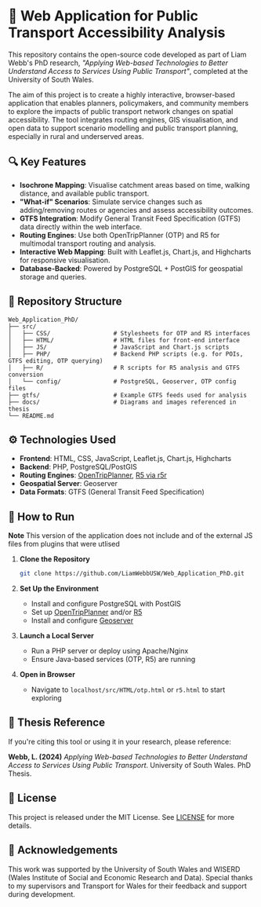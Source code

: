 
# 🚌 Web Application for Public Transport Accessibility Analysis

This repository contains the open-source code developed as part of Liam Webb's PhD research, *"Applying Web-based Technologies to Better Understand Access to Services Using Public Transport"*, completed at the University of South Wales.

The aim of this project is to create a highly interactive, browser-based application that enables planners, policymakers, and community members to explore the impacts of public transport network changes on spatial accessibility. The tool integrates routing engines, GIS visualisation, and open data to support scenario modelling and public transport planning, especially in rural and underserved areas.

## 🔍 Key Features

- **Isochrone Mapping**: Visualise catchment areas based on time, walking distance, and available public transport.
- **"What-if" Scenarios**: Simulate service changes such as adding/removing routes or agencies and assess accessibility outcomes.
- **GTFS Integration**: Modify General Transit Feed Specification (GTFS) data directly within the web interface.
- **Routing Engines**: Use both OpenTripPlanner (OTP) and R5 for multimodal transport routing and analysis.
- **Interactive Web Mapping**: Built with Leaflet.js, Chart.js, and Highcharts for responsive visualisation.
- **Database-Backed**: Powered by PostgreSQL + PostGIS for geospatial storage and queries.

## 🧱 Repository Structure

```
Web_Application_PhD/
├── src/
│   ├── CSS/                  # Stylesheets for OTP and R5 interfaces
│   ├── HTML/                 # HTML files for front-end interface
│   ├── JS/                   # JavaScript and Chart.js scripts
│   ├── PHP/                  # Backend PHP scripts (e.g. for POIs, GTFS editing, OTP querying)
│   ├── R/                    # R scripts for R5 analysis and GTFS conversion
│   └── config/               # PostgreSQL, Geoserver, OTP config files
├── gtfs/                     # Example GTFS feeds used for analysis
├── docs/                     # Diagrams and images referenced in thesis
└── README.md
```

## ⚙️ Technologies Used

- **Frontend**: HTML, CSS, JavaScript, Leaflet.js, Chart.js, Highcharts
- **Backend**: PHP, PostgreSQL/PostGIS
- **Routing Engines**: [OpenTripPlanner](https://www.opentripplanner.org/), [R5 via r5r](https://github.com/ipeaGIT/r5r)
- **Geospatial Server**: Geoserver
- **Data Formats**: GTFS (General Transit Feed Specification)

## 🚀 How to Run

**Note**
This version of the application does not include and of the external JS files from plugins that were utlised 


1. **Clone the Repository**
   ```bash
   git clone https://github.com/LiamWebbUSW/Web_Application_PhD.git
   ```

2. **Set Up the Environment**
   - Install and configure PostgreSQL with PostGIS
   - Set up [OpenTripPlanner](https://docs.opentripplanner.org/en/latest/) and/or [R5](https://docs.conveyal.com/)
   - Install and configure [Geoserver](http://geoserver.org/)

3. **Launch a Local Server**
   - Run a PHP server or deploy using Apache/Nginx
   - Ensure Java-based services (OTP, R5) are running

4. **Open in Browser**
   - Navigate to `localhost/src/HTML/otp.html` or `r5.html` to start exploring

## 📘 Thesis Reference

If you're citing this tool or using it in your research, please reference:

**Webb, L. (2024)** *Applying Web-based Technologies to Better Understand Access to Services Using Public Transport*. University of South Wales. PhD Thesis.  

## 📜 License

This project is released under the MIT License. See [LICENSE](LICENSE) for more details.

## 🤝 Acknowledgements

This work was supported by the University of South Wales and WISERD (Wales Institute of Social and Economic Research and Data). Special thanks to my supervisors and Transport for Wales for their feedback and support during development.
